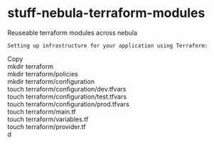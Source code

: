 # stuff-nebula-terraform-modules
Reuseable terraform modules across nebula

`Setting up infrastructure for your application using Terraform:` 

Copy <br />
mkdir terraform <br />
mkdir terraform/policies <br />
mkdir terraform/configuration <br />
touch terraform/configuration/dev.tfvars <br />
touch terraform/configuration/test.tfvars <br />
touch terraform/configuration/prod.tfvars <br />
touch terraform/main.tf <br />
touch terraform/variables.tf <br />
touch terraform/provider.tf <br />
d